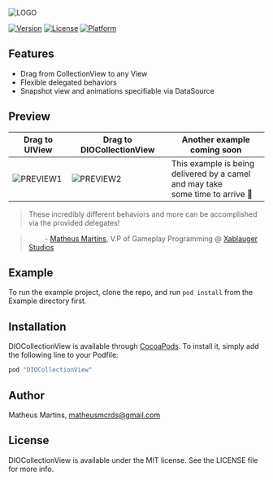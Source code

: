 ![LOGO](https://github.com/matheusmcardoso/DIOCollectionView/blob/master/media/logo.png)

[![Version](https://img.shields.io/cocoapods/v/DIOCollectionView.svg?style=flat)](http://cocoapods.org/pods/DIOCollectionView)
[![License](https://img.shields.io/cocoapods/l/DIOCollectionView.svg?style=flat)](http://cocoapods.org/pods/DIOCollectionView)
[![Platform](https://img.shields.io/cocoapods/p/DIOCollectionView.svg?style=flat)](http://cocoapods.org/pods/DIOCollectionView)

## Features
- Drag from CollectionView to any View
- Flexible delegated behaviors
- Snapshot view and animations specifiable via DataSource

## Preview
Drag to UIView  | Drag to DIOCollectionView | Another example coming soon
----------------|---------------------------|----------------------------
![PREVIEW1](https://github.com/matheusmcardoso/DIOCollectionView/blob/master/media/preview1.gif) | ![PREVIEW2](https://github.com/matheusmcardoso/DIOCollectionView/blob/master/media/preview2.gif) | This example is being <br /> delivered by a camel and may take<br /> some time to arrive :camel:


> These incredibly different behaviors and more can be accomplished via the provided delegates!

>&nbsp;&nbsp;&nbsp;&nbsp;&nbsp;&nbsp;&nbsp;&nbsp;- [Matheus Martins](https://github.com/matheusmcardoso), V.P of Gameplay Programming @ [Xablauger Studios](https://github.com/xablauger-studios)

## Example

To run the example project, clone the repo, and run `pod install` from the Example directory first.

## Installation

DIOCollectionView is available through [CocoaPods](http://cocoapods.org). To install
it, simply add the following line to your Podfile:

```ruby
pod "DIOCollectionView"
```

## Author

Matheus Martins, matheusmcrds@gmail.com

## License

DIOCollectionView is available under the MIT license. See the LICENSE file for more info.
